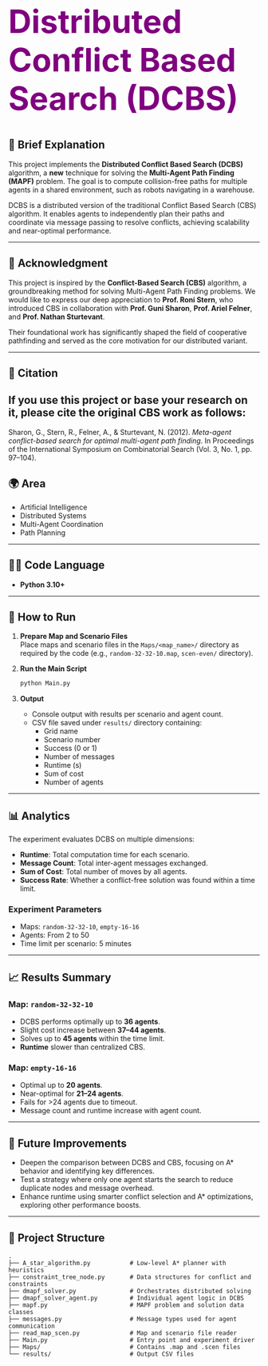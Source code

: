 
<h1 style="color: purple; font-size: 64px;">Distributed Conflict Based Search (DCBS)</h1>

## 🧠 Brief Explanation

This project implements the **Distributed Conflict Based Search (DCBS)** algorithm, a **new** technique for solving the **Multi-Agent Path Finding (MAPF)** problem. The goal is to compute collision-free paths for multiple agents in a shared environment, such as robots navigating in a warehouse.

DCBS is a distributed version of the traditional Conflict Based Search (CBS) algorithm. It enables agents to independently plan their paths and coordinate via message passing to resolve conflicts, achieving scalability and near-optimal performance.

---
## 🙏 Acknowledgment

This project is inspired by the **Conflict-Based Search (CBS)** algorithm, a groundbreaking method for solving Multi-Agent Path Finding problems. We would like to express our deep appreciation to **Prof. Roni Stern**, who introduced CBS in collaboration with **Prof. Guni Sharon**, **Prof. Ariel Felner**, and **Prof. Nathan Sturtevant**.

Their foundational work has significantly shaped the field of cooperative pathfinding and served as the core motivation for our distributed variant.

---

## 📖 Citation 

If you use this project or base your research on it, please cite the original CBS work as follows:
-
Sharon, G., Stern, R., Felner, A., & Sturtevant, N. (2012). *Meta-agent conflict-based search for optimal multi-agent path finding*. In Proceedings of the International Symposium on Combinatorial Search (Vol. 3, No. 1, pp. 97–104).

## 🌍 Area

- Artificial Intelligence
- Distributed Systems
- Multi-Agent Coordination
- Path Planning

---

## 🧑‍💻 Code Language

- **Python 3.10+**

---

## 🚀 How to Run

1. **Prepare Map and Scenario Files**  
   Place maps and scenario files in the `Maps/<map_name>/` directory as required by the code (e.g., `random-32-32-10.map`, `scen-even/` directory).

2. **Run the Main Script**
   ```bash
   python Main.py
   ```

3. **Output**
   - Console output with results per scenario and agent count.
   - CSV file saved under `results/` directory containing:
     - Grid name
     - Scenario number
     - Success (0 or 1)
     - Number of messages
     - Runtime (s)
     - Sum of cost
     - Number of agents

---

## 📊 Analytics

The experiment evaluates DCBS on multiple dimensions:

- **Runtime**: Total computation time for each scenario.
- **Message Count**: Total inter-agent messages exchanged.
- **Sum of Cost**: Total number of moves by all agents.
- **Success Rate**: Whether a conflict-free solution was found within a time limit.

### Experiment Parameters

- Maps: `random-32-32-10`, `empty-16-16`
- Agents: From 2 to 50
- Time limit per scenario: 5 minutes

---

## 📈 Results Summary

### Map: `random-32-32-10`

- DCBS performs optimally up to **36 agents**.
- Slight cost increase between **37–44 agents**.
- Solves up to **45 agents** within the time limit.
- **Runtime** slower than centralized CBS.

### Map: `empty-16-16`

- Optimal up to **20 agents**.
- Near-optimal for **21–24 agents**.
- Fails for >24 agents due to timeout.
- Message count and runtime increase with agent count.

---

## 🔬 Future Improvements

- Deepen the comparison between DCBS and CBS, focusing on A* behavior and identifying key differences.
- Test a strategy where only one agent starts the search to reduce duplicate nodes and message overhead.
- Enhance runtime using smarter conflict selection and A* optimizations, exploring other performance boosts.

---

## 📁 Project Structure

```plaintext
.
├── A_star_algorithm.py           # Low-level A* planner with heuristics
├── constraint_tree_node.py       # Data structures for conflict and constraints
├── dmapf_solver.py               # Orchestrates distributed solving
├── dmapf_solver_agent.py         # Individual agent logic in DCBS
├── mapf.py                       # MAPF problem and solution data classes
├── messages.py                   # Message types used for agent communication
├── read_map_scen.py              # Map and scenario file reader
├── Main.py                       # Entry point and experiment driver
├── Maps/                         # Contains .map and .scen files
└── results/                      # Output CSV files
```


